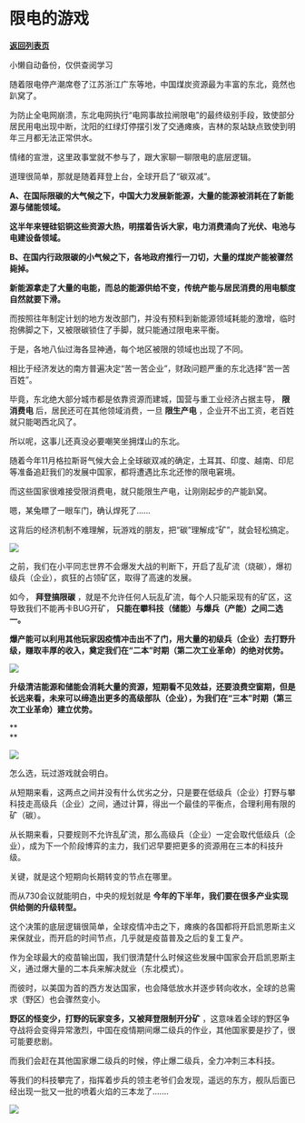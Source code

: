 # 限电的游戏

[**返回列表页**](/gzh/政事堂2019)

小懒自动备份，仅供查阅学习

随着限电停产潮席卷了江苏浙江广东等地，中国煤炭资源最为丰富的东北，竟然也趴窝了。  

  

为防止全电网崩溃，东北电网执行“电网事故拉闸限电”的最终级别手段，致使部分居民用电出现中断，沈阳的红绿灯停摆引发了交通瘫痪，吉林的泵站缺点致使到明年三月都无法正常供水。

  

情绪的宣泄，这里政事堂就不参与了，跟大家聊一聊限电的底层逻辑。

  

道理很简单，那就是随着拜登上台，全球开启了“碳双减”。  

  

 **A、在国际限碳的大气候之下，中国大力发展新能源，大量的能源被消耗在了新能源与储能领域。**

  

 **这半年来锂硅铝铜这些资源大热，明摆着告诉大家，电力消费涌向了光伏、电池与电建设备领域。**

  

 **B、在国内行政限碳的小气候之下，各地政府推行一刀切，大量的煤炭产能被骤然毙掉。**

  

 **新能源拿走了大量的电能，而总的能源供给不变，传统产能与居民消费的用电额度自然就要下滑。**

  

而按照往年制定计划的地方发改部门，并没有预料到新能源领域耗能的激增，临时抱佛脚之下，又被限碳锁住了手脚，就只能通过限电来平衡。

  

于是，各地八仙过海各显神通，每个地区被限的领域也出现了不同。  

  

相比于经济发达的南方普遍决定“苦一苦企业”，财政问题严重的东北选择“苦一苦百姓”。

  

毕竟，东北绝大部分城市都是依靠资源而建城，国营与重工业经济占据主导， **限消费电** 后，居民还可在其他领域消费，一旦 **限生产电**
，企业开不出工资，老百姓就只能喝西北风了。

  

所以呢，这事儿还真没必要嘲笑坐拥煤山的东北。

  

随着今年11月格拉斯哥气候大会上全球碳双减的确定，土耳其、印度、越南、印尼等准备追赶我们的发展中国家，都将遭遇比东北还惨的限电窘境。

  

而这些国家很难接受限消费电，就只能限生产电，让刚刚起步的产能趴窝。  

  

嗯，某兔瞟了一眼车门，确认焊死了......

  

这背后的经济机制不难理解，玩游戏的朋友，把“碳”理解成“矿”，就会轻松搞定。

  

![](https://mmbiz.qpic.cn/mmbiz_jpg/rxhS23yu8cN3DFzvwdhNSSOuQy9ds3A37RgZugv4bxqCnlAkWLtDgVn6juwHXzy8BjwWHF3bAohQE3NHnbSe1A/640?wx_fmt=jpeg)

  

之前，我们在小平同志世界不会爆发大战的判断下，开启了乱矿流（烧碳），爆初级兵（企业），疯狂的占领矿区，取得了高速的发展。

  

如今， **拜登搞限碳** ，就是不允许任何人玩乱矿流，每个人只能采现有的矿区，这导致我们不能再卡BUG开矿，
**只能在攀科技（储能）与爆兵（产能）之间二选一。**

  

 **爆产能可以利用其他玩家因疫情冲击出不了门，用大量的初级兵（企业）去打野升级，赚取丰厚的收入，奠定我们在“二本”时期（第二次工业革命）的绝对优势。**

  

![](https://mmbiz.qpic.cn/mmbiz_gif/rxhS23yu8cN3DFzvwdhNSSOuQy9ds3A3hE4bGmjDwTFCtQwqN3VYR3eU9F02AMCeDUc0ATVE7lIyiboQTwZT7eA/640?wx_fmt=gif)

  

**升级清洁能源和储能会消耗大量的资源，短期看不见效益，还要浪费空窗期，但是长远来看，未来可以缔造出更多的高级部队（企业），为我们在“三本”时期（第三次工业革命）建立优势。**

 **  
**

**![](https://mmbiz.qpic.cn/mmbiz_gif/rxhS23yu8cN3DFzvwdhNSSOuQy9ds3A3qRqx65Lau1BrsMtXHiaMsh95KZW755K8ZuIUkpILvJxgibD42qNas0EQ/640?wx_fmt=gif)**

  

怎么选，玩过游戏就会明白。

  

从短期来看，这两点之间并没有什么优劣之分，只是要在低级兵（企业）打野与攀科技走高级兵（企业）之间，通过计算，得出一个最佳的平衡点，合理利用有限的矿（碳）。

  

从长期来看，只要规则不允许乱矿流，那么高级兵（企业）一定会取代低级兵（企业），成为下一个阶段博弈的主力，我们迟早要把更多的资源用在三本的科技升级。  

  

关键，就是这个短期向长期转变的节点在哪里。  

  

而从730会议就能明白，中央的规划就是 **今年的下半年，我们要在很多产业实现供给侧的升级转型。**

  

这个决策的底层逻辑很简单，全球疫情冲击之下，瘫痪的各国都将开启凯恩斯主义来保就业，而开启的时间节点，几乎就是疫苗普及之后的复工复产。  

  

作为全球最大的疫苗输出国，我们很清楚什么时候这些发展中国家会开启凯恩斯主义，通过爆大量的二本兵来解决就业（东北模式）。

  

而彼时，以美国为首的西方发达国家，也会降低放水并逐步转向收水，全球的总需求（野区）也会骤然变小。

  

 **野区的怪变少，打野的玩家变多，又被拜登限制开分矿**
，这意味着全球的野区争夺战将会变得异常激烈，中国在疫情期间爆二级兵的作业，其他国家要是抄了，很可能要悲剧。

  

而我们会赶在其他国家爆二级兵的时候，停止爆二级兵，全力冲刺三本科技。  

  

等我们的科技攀完了，指挥着步兵的领主老爷们会发现，遥远的东方，舰队后面已经出现一批又一批的喷着火焰的三本龙了.......

  

![](https://mmbiz.qpic.cn/mmbiz_png/rxhS23yu8cN3DFzvwdhNSSOuQy9ds3A3j6fFrGAXvzsrDiaQ9R2ibKqZXNYlWA8zeuCtzs0WP1DkN1v5iaKSb45SQ/640?wx_fmt=png)

  

